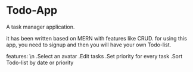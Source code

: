 # Todo-App
A task manager application.

it has been written based on MERN with features like CRUD.
for using this app, you need to signup and then you will have your own Todo-list.

features: \n
.Select an avatar
.Edit tasks
.Set priority for every task
.Sort Todo-list by date or priority

